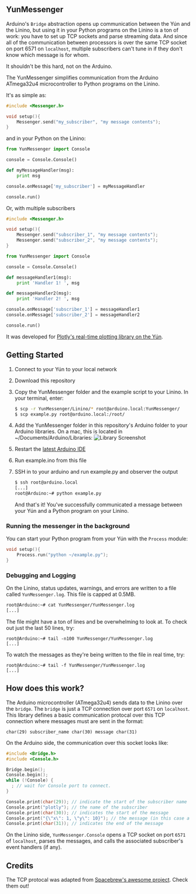 ## YunMessenger

Arduino's `Bridge` abstraction opens up communication between the Yún and the Linino, but using it in your Python programs on the Linino is a ton of work: you have to set up TCP sockets and parse streaming data. And since all of the communication between processors is over the same TCP socket on port 6571 on `localhost`, multiple subscribers can't tune in if they don't know which message is for whom.

It shouldn't be this hard, not on the Arduino.

The YunMessenger simplifies communication from the Arduino ATmega32u4 microcontroller to Python programs on the Linino.

It's as simple as:

```C
#include <Messenger.h>

void setup(){
    Messenger.send("my_subscriber", "my message contents");
}
```

and in your Python on the Linino:
```python
from YunMessenger import Console

console = Console.Console()

def myMessageHandler(msg):
    print msg

console.onMessage['my_subscriber'] = myMessageHandler

console.run()
```

Or, with multiple subscribers
```C
#include <Messenger.h>

void setup(){
    Messenger.send("subscriber_1", "my message contents");
    Messenger.send("subscriber_2", "my message contents");
}
```

```python
from YunMessenger import Console

console = Console.Console()

def messageHandler1(msg):
    print 'Handler 1! ', msg

def messageHandler2(msg):
    print 'Handler 2! ', msg

console.onMessage['subscriber_1'] = messageHandler1
console.onMessage['subscriber_2'] = messageHandler2

console.run()
```

It was developed for [Plotly's real-time plotting library on the Yún](https://github.com/plotly/arduino-api/tree/master/plotly_yun).

## Getting Started

1. Connect to your Yún to your local network
2. Download this repository
3. Copy the YunMessenger folder and the example script to your Linino. In your terminal, enter:
    ```bash
    $ scp -r YunMessenger/Linino/* root@arduino.local:YunMessenger/
    $ scp example.py root@arduino.local:/root/
    ```

4. Add the YunMessenger folder in this repository's Arduino folder to your Arduino libraries. On a mac, this is located in ~/Documents/Arduino/Libraries:
![Library Screenshot](http://new.tinygrab.com/c751bc2ee24070065bd90b492004598213e5197dd2.png)
5. Restart the [latest Arduino IDE](http://arduino.cc/en/main/software)
6. Run example.ino from this file
7. SSH in to your arduino and run example.py and observer the output
    ```bash
    $ ssh root@arduino.local
    [...]
    root@Arduino:~# python example.py
    ```

    And that's it! You've successfully communicated a message between your Yún and a Python program on your Linino. 

### Running the messenger in the background
You can start your Python program from your Yún with the `Process` module:
```C
void setup(){
    Process.run("python ~/example.py");
}
```

### Debugging and Logging
On the Linino, status updates, warnings, and errors are written to a file called `YunMessenger.log`. This file is capped at 0.5MB. 
```bash
root@Arduino:~# cat YunMessenger/YunMessenger.log
[...]
```
The file might have a ton of lines and be overwhelming to look at. To check out just the last 50 lines, try:
```
root@Arduino:~# tail -n100 YunMessenger/YunMessenger.log
[...]
```
To watch the messages as they're being written to the file in real time, try:
```
root@Arduino:~# tail -f YunMessenger/YunMessenger.log
[...]
```

## How does this work?

The Arduino microcontroller (ATmega32u4) sends data to the Linino over the `bridge`. The `bridge` is just a TCP connection over port `6571` on `localhost`. This library defines a basic communication protocal over this TCP connection where messages must are sent in the format:
```
char(29) subscriber_name char(30) message char(31)
```

On the Arduino side, the communication over this socket looks like:
```C
#include <Bridge.h>
#include <Console.h>

Bridge.begin();
Console.begin();
while (!Console) {
  ; // wait for Console port to connect.
}

Console.print(char(29)); // indicate the start of the subscriber name
Console.print("plotly"); // the name of the subscriber
Console.print(char(30)); // indicates the start of the message
Console.print("{\"x\": 1, \"y\": 10}"); // the message (in this case a JSON object)
Console.print(char(31)); // indicates the end of the message
```
On the Linino side, `YunMessenger.Console` opens a TCP socket on port `6571` of `localhost`, parses the messages, and calls the associated subscriber's event handlers (if any).


## Credits
The TCP protocal was adapted from [Spacebrew's awesome project](https://github.com/julioterra/yunSpacebrew/). Check them out!
